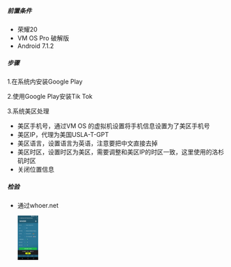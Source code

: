 ##### 前置条件

- 荣耀20
- VM OS Pro 破解版
- Android 7.1.2

##### 步骤

1.在系统内安装Google Play

2.使用Google Play安装Tik Tok

3.系统美区处理

- 美区手机号，通过VM OS 的虚拟机设置将手机信息设置为了美区手机号
- 美区IP，代理为美国USLA-T-GPT
- 美区语言，设置语言为英语，注意要把中文直接去掉
- 美区时区，设置时区为美区，需要调整和美区IP的时区一致，这里使用的洛杉矶时区
- 关闭位置信息

##### 检验

- 通过whoer.net

  <img src="assets/img_v3_025c_d7c67aaa-0ea2-486f-9a70-b285899d2f8g.JPG" alt="img_v3_025c_d7c67aaa-0ea2-486f-9a70-b285899d2f8g" style="zoom: 10%;" />